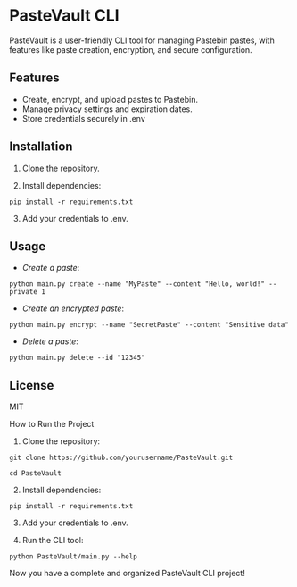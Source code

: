 # PasteVault CLI

PasteVault is a user-friendly CLI tool for managing Pastebin pastes, with features like paste creation, encryption, and secure configuration.

## Features
- Create, encrypt, and upload pastes to Pastebin.
- Manage privacy settings and expiration dates.
- Store credentials securely in .env

## Installation
1. Clone the repository.

2. Install dependencies:

`pip install -r requirements.txt`

3. Add your credentials to .env.

## Usage
- *Create a paste*:

`python main.py create --name "MyPaste" --content "Hello, world!" --private 1`

- *Create an encrypted paste*:

`python main.py encrypt --name "SecretPaste" --content "Sensitive data"`

- *Delete a paste*:

`python main.py delete --id "12345"`

## License
MIT


How to Run the Project

1. Clone the repository:

`git clone https://github.com/yourusername/PasteVault.git`

`cd PasteVault`

2. Install dependencies:

`pip install -r requirements.txt`

3. Add your credentials to .env.

4. Run the CLI tool:

`python PasteVault/main.py --help`


Now you have a complete and organized PasteVault CLI project!